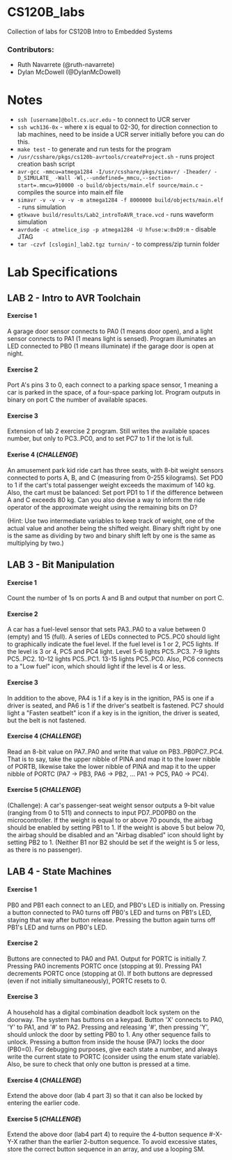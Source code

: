 # CS120B_labs
Collection of labs for CS120B Intro to Embedded Systems
### Contributors:
* Ruth Navarrete (@ruth-navarrete)
* Dylan McDowell (@DylanMcDowell)

# Notes
* `ssh [username]@bolt.cs.ucr.edu` - to connect to UCR server
* `ssh wch136-0x` - where x is equal to 02-30, for direction connection to lab machines, need to be inside a UCR server initially before you can do this.
* `make test` - to generate and run tests for the program
* `/usr/csshare/pkgs/cs120b-avrtools/createProject.sh` - runs project creation bash script
* `avr-gcc -mmcu=atmega1284 -I/usr/csshare/pkgs/simavr/ -Iheader/ -D_SIMULATE_ -Wall -Wl,--undefined=_mmcu,--section-start=.mmcu=910000 -o build/objects/main.elf source/main.c` - compiles the source into main.elf file
* `simavr -v -v -v -v -m atmega1284 -f 8000000 build/objects/main.elf` - runs simulation
* `gtkwave build/results/Lab2_introToAVR_trace.vcd` - runs waveform simulation
* `avrdude -c atmelice_isp -p atmega1284 -U hfuse:w:0xD9:m` - disable JTAG
* `tar -czvf [cslogin]_lab2.tgz turnin/` - to compress/zip turnin folder


# Lab Specifications
## LAB 2 - Intro to AVR Toolchain
#### Exercise 1
A garage door sensor connects to PA0 (1 means door open), and a light sensor connects to PA1 (1 means light is sensed). Program illuminates an LED connected to PB0 (1 means illuminate) if the garage door is open at night.

#### Exercise 2
Port A's pins 3 to 0, each connect to a parking space sensor, 1 meaning a car is parked in the space, of a four-space parking lot. Program outputs in binary on port C the number of available spaces.

#### Exercise 3
Extension of lab 2 exercise 2 program. Still writes the available spaces number, but only to PC3..PC0, and to set PC7 to 1 if the lot is full.

#### Exerise 4 (_CHALLENGE_)
An amusement park kid ride cart has three seats, with 8-bit weight sensors connected to ports A, B, and C (measuring from 0-255 kilograms). Set PD0 to 1 if the cart's total passenger weight exceeds the maximum of 140 kg. Also, the cart must be balanced: Set port PD1 to 1 if the difference between A and C exceeds 80 kg. Can you also devise a way to inform the ride operator of the approximate weight using the remaining bits on D?

(Hint: Use two intermediate variables to keep track of weight, one of the actual value and another being the shifted weight. Binary shift right by one is the same as dividing by two and binary shift left by one is the same as multiplying by two.)

## LAB 3 - Bit Manipulation
#### Exercise 1
Count the number of 1s on ports A and B and output that number on port C.

#### Exercise 2
A car has a fuel-level sensor that sets PA3..PA0 to a value between 0 (empty) and 15 (full). A series of LEDs connected to PC5..PC0 should light to graphically indicate the fuel level. If the fuel level is 1 or 2, PC5 lights. If the level is 3 or 4, PC5 and PC4 light. Level 5-6 lights PC5..PC3. 7-9 lights PC5..PC2. 10-12 lights PC5..PC1. 13-15 lights PC5..PC0. Also, PC6 connects to a "Low fuel" icon, which should light if the level is 4 or less. 

#### Exercise 3
In addition to the above, PA4 is 1 if a key is in the ignition, PA5 is one if a driver is seated, and PA6 is 1 if the driver's seatbelt is fastened. PC7 should light a "Fasten seatbelt" icon if a key is in the ignition, the driver is seated, but the belt is not fastened.

#### Exercise 4 (_CHALLENGE_)
Read an 8-bit value on PA7..PA0 and write that value on PB3..PB0PC7..PC4. That is to say,  take the upper nibble of PINA and map it to the lower nibble of PORTB, likewise take the lower nibble of PINA and map it to the upper nibble of PORTC (PA7 -> PB3, PA6 -> PB2, … PA1 -> PC5, PA0 -> PC4).

#### Exercise 5 (_CHALLENGE_)
(Challenge): A car's passenger-seat weight sensor outputs a 9-bit value (ranging from 0 to 511) and connects to input PD7..PD0PB0 on the microcontroller. If the weight is equal to or above 70 pounds, the airbag should be enabled by setting PB1 to 1. If the weight is above 5 but below 70, the airbag should be disabled and an "Airbag disabled" icon should light by setting PB2 to 1. (Neither B1 nor B2 should be set if the weight is 5 or less, as there is no passenger). 

## LAB 4 - State Machines
#### Exercise 1
PB0 and PB1 each connect to an LED, and PB0's LED is initially on. Pressing a button connected to PA0 turns off PB0's LED and turns on PB1's LED, staying that way after button release. Pressing the button again turns off PB1's LED and turns on PB0's LED. 

#### Exercise 2
Buttons are connected to PA0 and PA1. Output for PORTC is initially 7. Pressing PA0 increments PORTC once (stopping at 9). Pressing PA1 decrements PORTC once (stopping at 0). If both buttons are depressed (even if not initially simultaneously), PORTC resets to 0.

#### Exercise 3
A household has a digital combination deadbolt lock system on the doorway. The system has buttons on a keypad. Button 'X' connects to PA0, 'Y' to PA1, and '#' to PA2. Pressing and releasing '#', then pressing 'Y', should unlock the door by setting PB0 to 1. Any other sequence fails to unlock. Pressing a button from inside the house (PA7) locks the door (PB0=0). For debugging purposes, give each state a number, and always write the current state to PORTC (consider using the enum state variable). Also, be sure to check that only one button is pressed at a time. 

#### Exercise 4 (_CHALLENGE_)
Extend the above door (lab 4 part 3) so that it can also be locked by entering the earlier code.

#### Exercise 5 (_CHALLENGE_)
 Extend the above door (lab4 part 4) to require the 4-button sequence #-X-Y-X rather than the earlier 2-button sequence. To avoid excessive states, store the correct button sequence in an array, and use a looping SM. 

